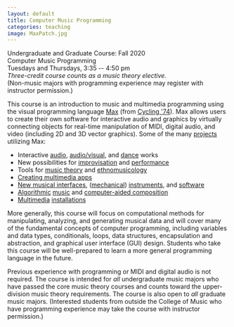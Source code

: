 ```yaml
---
layout: default
title: Computer Music Programming
categories: teaching
image: MaxPatch.jpg
---
```

Undergraduate and Graduate Course: Fall 2020  
Computer Music Programming  
Tuesdays and Thursdays, 3:35 -- 4:50 pm  
_Three-credit course counts as a music theory elective._  
(Non-music majors with programming experience may register with instructor permission.)

This course is an introduction to music and multimedia programming using the visual programming language [Max][Max] (from [Cycling '74][Cycling '74]). Max allows users to create their own software for interactive audio and graphics by virtually connecting objects for real-time manipulation of MIDI, digital audio, and video (including 2D and 3D vector graphics). Some of the many [projects][projects] utilizing Max:

- Interactive [audio][brook], [audio/visual][schubert], and [dance][axis-images] works
- New possibilities for [improvisation][BeatFactory] and [performance][tropes]
- Tools for [music theory][ChordGeometries] and [ethnomusicology][gamelan]
- [Creating multimedia apps][MetroKit2]
- [New musical interfaces][bow sensor], ([mechanical][lithophones]) [instruments][pringles], and [software][trueman]
- [Algorithmic][kureta] [music][steizer] and [computer-aided composition][bach]
- [Multimedia][IntoTheVoid] [installations][portrait robot]

More generally, this course will focus on computational methods for manipulating, analyzing, and generating musical data and will cover many of the fundamental concepts of computer programming, including variables and data types, conditionals, loops, data structures, encapsulation and abstraction, and graphical user interface (GUI) design. Students who take this course will be well-prepared to learn a more general programming language in the future.

Previous experience with programming or MIDI and digital audio is not required. The course is intended for _all_ undergraduate music majors who have passed the core music theory courses and counts toward the upper-division music theory requirements. The course is also open to _all_ graduate music majors. (Interested students from outside the College of Music who have programming experience may take the course with instructor permission.)

[Max]: https://en.wikipedia.org/wiki/Max_(software)
[Cycling '74]: https://cycling74.com/
[projects]: https://cycling74.com/community/?q=project

[brook]: http://elillios.com/home/index.php/en/composition/live-electronics-interactive/the-rush-of-the-brook-stills-the-mind
[schubert]: https://youtu.be/LqZNeDGmgVY?list=RDCzNCpuPhYFE
[axis-images]: http://www.omproduck.fr/axis-images.html

[BeatFactory]: https://cycling74.com/practical-max/practical-max-2/#.V2yKjZMrKRs

[kureta]: https://youtu.be/CzNCpuPhYFE?list=RDCzNCpuPhYFE
[steizer]: https://www.youtube.com/watch?v=9QmdCxIXs0Y&index=29&list=RDCzNCpuPhYFE

[gamelan]: https://cycling74.com/project/pipilan-gamelan-composition-real-time/#.V2x8eJMrKRs

[bow sensor]: https://cycling74.com/project/kokas-bow-sensor/
[lithophones]: https://youtu.be/FlhKODYXrhM
[pringles]: http://www.zamarron.mx/pringles-keyboard-a-pipe-organ-with-max-and-gen/
[trueman]: http://manyarrowsmusic.com/nostalgicsynchronic/?page_id=54

[MetroKit2]: https://cycling74.com/project/metrokit-2/#.V0mZFJMrKRs

[ChordGeometries]: https://vimeo.com/20301089

[IntoTheVoid]: https://cycling74.com/project/into-the-void/#.V2yCSJMrKRs
[portrait robot]: https://cycling74.com/project/portrait-drawing-robot/#.V2yFG5MrKRu

[tropes]: https://www.youtube.com/watch?v=UMeUryD_GvA
[metamorphoses]: https://soundcloud.com/cliftoncallender/metamorphoses-canon-a-3-for
[bearings\_traits]: https://cycling74.com/project/bearings_traits/#.V2rLkZMrKRt
[s\_traits]: http://www.johnsupko.com/s_traits
[infinite canons]: http://cliftoncallender.wordpress.com/2012/05/17/infinite-canons-2/
[freeman]: http://www.gtcmt.gatech.edu/projects/piano-etudes
[supka]: http://nautil.us/issue/21/information/how-i-taught-my-computer-to-write-its-own-music
[cuthbert]: http://web.mit.edu/music21/doc/moduleReference/moduleTrecentoQuodjactatur.html
[quinn mavromatis]: http://link.springer.com/chapter/10.1007%2F978-3-642-21590-2_18
[tymoczko]: http://dmitri.tymoczko.com/OriginsOfTonality.pptx
[dannenberg]: http://www.researchgate.net/publication/220547586_David_Cope_Computer_Models_of_Musical_Creativity_MIT_Press_%282005%29
[max/msp]: http://en.wikipedia.org/wiki/Max_%28software%29
[bach]: http://www.bachproject.net/
[ariza]: http://www.flexatone.org/athena.html
[holzapfel]: http://www.tandfonline.com/doi/full/10.1080/09298215.2014.939661#abstract
[herremans]: http://www.tandfonline.com/doi/abs/10.1080/09298215.2014.881888?journalCode=nnmr20#.VR8xv5TF_Qk
[toussaint]: http://news.harvard.edu/gazette/story/2009/10/hunting-for-rhythm%E2%80%99s-dna/
[toplap]: http://toplap.org/
[overtone]: http://overtone.github.io/
[chucK]: http://chuck.cs.princeton.edu/
[sonic pi]: http://sonic-pi.net/
[python]: https://www.python.org/
[music21]: http://web.mit.edu/music21/
[review]: http://www.mtosmt.org/issues/mto.13.19.3/mto.13.19.3.tymoczko.html
